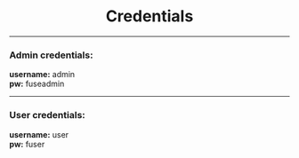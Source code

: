 <h1 align='center'> Credentials </h1>
<hr>



<h3><b>Admin credentials:</b><br></h3> 
<b>username:</b> admin <br>
<b>pw:</b> fuseadmin<br>
<hr>

<h3><b>User credentials:</b><br></h3>
<b>username:</b> user<br>
<b>pw:</b> fuser
